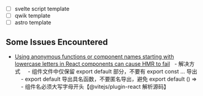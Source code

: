 - [ ] svelte script template
- [ ] qwik template
- [ ] astro template

## Some Issues Encountered

- [Using anonymous functions or component names starting with lowercase letters in React components can cause HMR to fail](https://github.com/vitejs/vite/issues/2719%20facebook/react#21181)
    - 解决方式
      - 组件文件中仅保留 export default 部分，不要有 export const ... 导出
      - export default 导出具名函数，不要匿名导出，避免 export default () =>
      - 组件名必须大写字母开头【@vitejs/plugin-react 解析源码】
